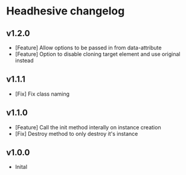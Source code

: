 # Headhesive changelog

## v1.2.0
- [Feature] Allow options to be passed in from data-attribute
- [Feature] Option to disable cloning target element and use original instead

## v1.1.1
- [Fix] Fix class naming

## v1.1.0
- [Feature] Call the init method interally on instance creation
- [Fix] Destroy method to only destroy it's instance

## v1.0.0
- Inital
